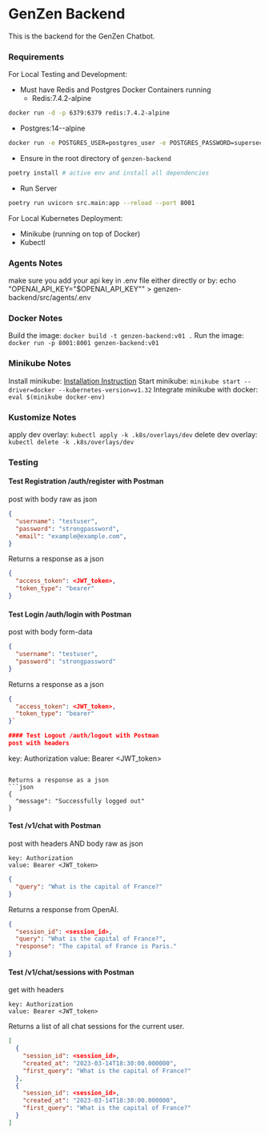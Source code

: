 # GenZen Backend

This is the backend for the GenZen Chatbot.

### Requirements
For Local Testing and Development:
- Must have Redis and Postgres Docker Containers running
  - Redis:7.4.2-alpine
```bash
docker run -d -p 6379:6379 redis:7.4.2-alpine
```
  - Postgres:14--alpine
```bash
docker run -e POSTGRES_USER=postgres_user -e POSTGRES_PASSWORD=supersecretpassword -e POSTGRES_DB=postgres_db_name -p 5432:5432 -d postgres:14-alpine
```
- Ensure in the root directory of `genzen-backend`
```bash
poetry install # active env and install all dependencies
```
- Run Server
```bash
poetry run uvicorn src.main:app --reload --port 8001
```

For Local Kubernetes Deployment:
- Minikube (running on top of Docker)
- Kubectl

### Agents Notes
make sure you add your api key in .env file either directly or by:
echo "OPENAI_API_KEY=\"$OPENAI_API_KEY\"" > genzen-backend/src/agents/.env

### Docker Notes
Build the image: `docker build -t genzen-backend:v01 .`
Run the image: `docker run -p 8001:8001 genzen-backend:v01`

### Minikube Notes
Install minikube: [Installation Instruction](https://minikube.sigs.k8s.io/docs/start/?arch=%2Fmacos%2Farm64%2Fstable%2Fbinary+download)
Start minikube: `minikube start --driver=docker --kubernetes-version=v1.32`
Integrate minikube with docker: `eval $(minikube docker-env)`

### Kustomize Notes
apply dev overlay: `kubectl apply -k .k8s/overlays/dev`
delete dev overlay: `kubectl delete -k .k8s/overlays/dev`

### Testing
#### Test Registration /auth/register with Postman
post with body raw as json
```json
{
  "username": "testuser",
  "password": "strongpassword",
  "email": "example@example.com",
}
```

Returns a response as a json
```json
{
  "access_token": <JWT_token>,
  "token_type": "bearer"
}
```

#### Test Login /auth/login with Postman
post with body form-data
```json
{
  "username": "testuser",
  "password": "strongpassword"
}
```

Returns a response as a json
```json
{
  "access_token": <JWT_token>,
  "token_type": "bearer"
}`

#### Test Logout /auth/logout with Postman
post with headers
```
key: Authorization
value: Bearer <JWT_token>
```

Returns a response as a json
```json
{
  "message": "Successfully logged out"
}
```

#### Test /v1/chat with Postman
post with headers AND body raw as json
```
key: Authorization
value: Bearer <JWT_token>
```
```json
{
  "query": "What is the capital of France?"
}
```

Returns a response from OpenAI.
```json
{
  "session_id": <session_id>,
  "query": "What is the capital of France?",
  "response": "The capital of France is Paris."
}
```

#### Test /v1/chat/sessions with Postman
get with headers
```
key: Authorization
value: Bearer <JWT_token>
```

Returns a list of all chat sessions for the current user.
```json
[
  {
    "session_id": <session_id>,
    "created_at": "2023-03-14T18:30:00.000000",
    "first_query": "What is the capital of France?"
  },
  {
    "session_id": <session_id>,
    "created_at": "2023-03-14T18:30:00.000000",
    "first_query": "What is the capital of France?"
  }
]